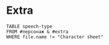 # Extra
```dataview
TABLE speech-type
FROM #персонаж & #extra
WHERE file.name != "Character sheet"
```
